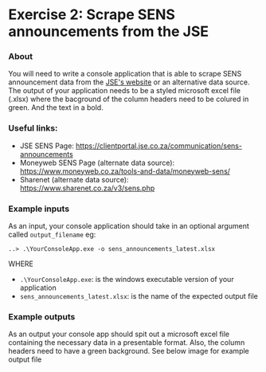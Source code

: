 # Exercise 2: Scrape SENS announcements from the JSE

### About



You will need to write a console application that is able to scrape SENS announcement data from the [JSE's website](https://clientportal.jse.co.za/communication/sens-announcements) or an alternative data source.
The output of your application needs to be a styled microsoft excel file (.xlsx) where the bacground of the column headers need to be colured in green.
And the text in a bold. 


### Useful links:
* JSE SENS Page: https://clientportal.jse.co.za/communication/sens-announcements
* Moneyweb SENS Page (alternate data source): https://www.moneyweb.co.za/tools-and-data/moneyweb-sens/
* Sharenet (alternate data source): https://www.sharenet.co.za/v3/sens.php



### Example inputs
As an input, your console application should take in an optional argument called `output_filename` eg:

```
..> .\YourConsoleApp.exe -o sens_announcements_latest.xlsx
```
WHERE
* `.\YourConsoleApp.exe`: is the windows executable version of your application
* `sens_announcements_latest.xlsx`: is the name of the expected output file

### Example outputs
As an output your console app should spit out a microsoft excel file containing the necessary data in a presentable format. Also, the column headers need to have a green background. See below image for example output file
